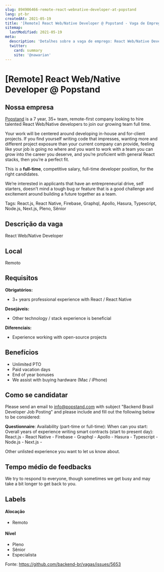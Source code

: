 ```yaml
---
slug: 894906466-remote-react-webnative-developer-at-popstand
lang: pt-br
createdAt: 2021-05-19
title: '[Remote] React Web/Native Developer @ Popstand - Vaga de Emprego'
sitemap:
  lastModified: 2021-05-19
meta:
  description: 'Detalhes sobre a vaga de emprego: React Web/Native Developer'
  twitter:
    card: summary
    site: '@nawarian'
---
```


# [Remote] React Web/Native Developer @ Popstand

## Nossa empresa

[Popstand](https://popstand.com/) is a 7 year, 35+ team, remote-first company looking to hire talented React Web/Native developers to join our growing team full time.

Your work will be centered around developing in-house and for-client projects. If you find yourself writing code that impresses, wanting more and different project exposure than your current company can provide, feeling like your job is going no where and you want to work with a team you can grow into the career you deserve, and you’re proficient with general React stacks, then you’re a perfect fit.

This is a **full-time**, competitive salary, full-time developer position, for the right candidates.

We’re interested in applicants that have an entrepreneurial drive, self starters, doesn't mind a tough bug or feature that is a good challenge and excitement around building a future together as a team.

Tags:
React.js, React Native, Firebase, Graphql, Apollo, Hasura, Typescript, Node.js, Next.js, Pleno, Sênior

## Descrição da vaga

React Web/Native Developer

## Local

Remoto

## Requisitos

**Obrigatórios:**
- 3+ years professional experience with React / React Native

**Desejáveis:**
- Other technology / stack experience is beneficial

**Diferenciais:**
- Experience working with open-source projects

## Benefícios

- Unlimited PTO
- Paid vacation days
- End of year bonuses
- We assist with buying hardware (Mac / iPhone)

## Como se candidatar

Please send an email to info@popstand.com with subject "Backend Brasil Developer Job Posting" and please include and fill out the following below to be considered:

**Questionnaire**:
Availability (part-time or full-time):
When can you start:
Overall years of experience writing smart contracts (start to present day):
React.js -
React Native -
Firebase -
Graphql -
Apollo -
Hasura -
Typescript -
Node.js -
Next.js -

Other unlisted experience you want to let us know about.

## Tempo médio de feedbacks

We try to respond to everyone, though sometimes we get busy and may take a bit longer to get back to you.

## Labels

#### Alocação
- Remoto

#### Nível
- Pleno
- Sênior
- Especialista




Fonte: https://github.com/backend-br/vagas/issues/5653